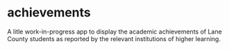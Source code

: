 achievements
============
A litle work-in-progress app to display the academic achievements of Lane County students as reported by the relevant institutions of higher learning.
